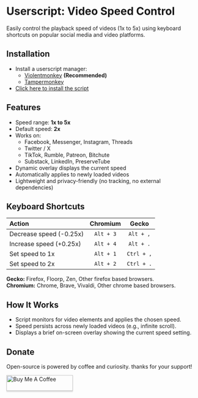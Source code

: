 # Userscript: Video Speed Control

Easily control the playback speed of videos (1x to 5x) using keyboard shortcuts on popular social media and video platforms.

## Installation

-  Install a userscript manager:
   - [Violentmonkey](https://violentmonkey.github.io/) **(Recommended)**
   - [Tampermonkey](https://www.tampermonkey.net/)
-  [Click here to install the script](https://github.com/fahim-ahmed05/userscript-videospeedcontrol/raw/main/videospeedcontrol.user.js)

## Features

- Speed range: **1x to 5x**
- Default speed: **2x**
- Works on:
  - Facebook, Messenger, Instagram, Threads
  - Twitter / X
  - TikTok, Rumble, Patreon, Bitchute
  - Substack, LinkedIn, PreserveTube
- Dynamic overlay displays the current speed
- Automatically applies to newly loaded videos
- Lightweight and privacy-friendly (no tracking, no external dependencies)

## Keyboard Shortcuts

| Action                  |    Chromium    |     Gecko     |
| :---------------------- | :------------: | :-----------: |
| Decrease speed (-0.25x) |    `Alt + 3`   |    `Alt + ,`  |
| Increase speed (+0.25x) |    `Alt + 4`   |    `Alt + .`  |
| Set speed to 1x         |    `Alt + 1`   |   `Ctrl + ,`  | 
| Set speed to 2x         |    `Alt + 2`   |   `Ctrl + .`  |

**Gecko:** Firefox, Floorp, Zen, Other firefox based browsers. <br>
**Chromium:** Chrome, Brave, Vivaldi, Other chrome based browsers.

## How It Works

- Script monitors for video elements and applies the chosen speed.
- Speed persists across newly loaded videos (e.g., infinite scroll).
- Displays a brief on-screen overlay showing the current speed setting.

## Donate

Open-source is powered by coffee and curiosity. thanks for your support!

<a href="https://www.buymeacoffee.com/fahim.ahmed" target="_blank">
  <img src="https://www.buymeacoffee.com/assets/img/custom_images/orange_img.png" 
       alt="Buy Me A Coffee" 
       style="height: 41px !important;width: 174px !important;box-shadow: 0px 3px 2px 0px rgba(190, 190, 190, 0.5); -webkit-box-shadow: 0px 3px 2px 0px rgba(190, 190, 190, 0.5);" />
</a>

